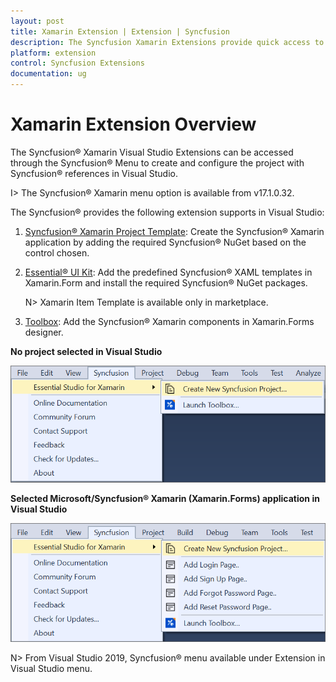 ```yaml
---
layout: post
title: Xamarin Extension | Extension | Syncfusion
description: The Syncfusion Xamarin Extensions provide quick access to create or configure the Syncfusion Xamarin projects
platform: extension
control: Syncfusion Extensions
documentation: ug
---
```


# Xamarin Extension Overview

The Syncfusion® Xamarin  Visual Studio Extensions can be accessed through the Syncfusion® Menu to create and configure the project with Syncfusion® references in Visual Studio.

I> The Syncfusion® Xamarin  menu option is available from v17.1.0.32.

The Syncfusion® provides the following extension supports in Visual Studio:

1.	[Syncfusion® Xamarin Project Template](https://help.syncfusion.com/extension/xamarin-extension/create-project): Create the Syncfusion® Xamarin application by adding the required Syncfusion® NuGet based on the control chosen.
2.	[Essential® UI Kit](https://help.syncfusion.com/extension/xamarin-extension/essential-ui-kit#template-selection-and-naming): Add the predefined Syncfusion® XAML templates in Xamarin.Form and install the required Syncfusion® NuGet packages.

     N> Xamarin Item Template is available only in marketplace. 

3.	[Toolbox](https://help.syncfusion.com/extension/xamarin-extension/toolbox): Add the Syncfusion® Xamarin components in Xamarin.Forms designer.


**No project selected in Visual Studio**

![Syncfusion Menu when No project selected in Visual Studio](Overview_images/Syncfusion_Menu_OverView1.png)

**Selected Microsoft/Syncfusion® Xamarin (Xamarin.Forms) application in Visual Studio**

![Syncfusion Menu when Selected Microsoft/Syncfusion Xamarin in Visual Studio](Overview_images/Syncfusion_Menu_OverView2.png)

N> From Visual Studio 2019, Syncfusion® menu available under Extension in Visual Studio menu.
